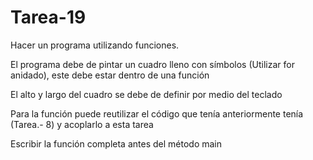 # Tarea-19

Hacer un programa utilizando funciones.

El programa debe de pintar un  cuadro lleno con símbolos (Utilizar for anidado), este debe estar dentro de una función

El alto y largo del cuadro se debe de definir por medio del teclado

Para la función puede reutilizar el código que tenía  anteriormente tenía (Tarea.- 8)   y acoplarlo a esta tarea

Escribir la función completa antes del método main
